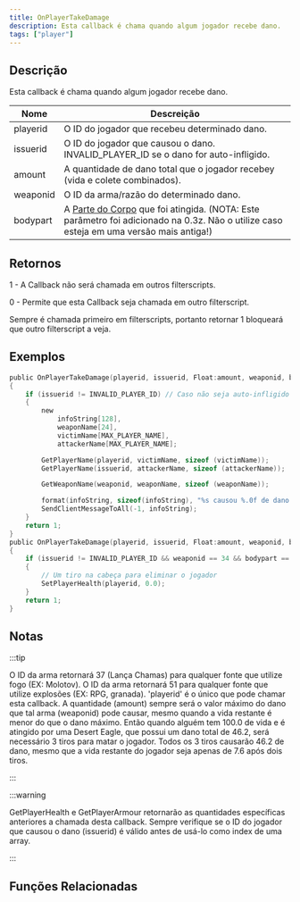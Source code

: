 ```yaml
---
title: OnPlayerTakeDamage
description: Esta callback é chama quando algum jogador recebe dano.
tags: ["player"]
---
```


<VersionWarnPT name='callback' version='SA-MP 0.3d' />

## Descrição

Esta callback é chama quando algum jogador recebe dano.

| Nome     | Descreição                                                                                                                            |
| -------- | -------------------------------------------------------------------------------------------------------------------------------------- |
| playerid | O ID do jogador que recebeu determinado dano.                                                                                                 |
| issuerid | O ID do jogador que causou o dano. INVALID_PLAYER_ID se o dano for auto-infligido.                                                      |
| amount   | A quantidade de dano total que o jogador recebey (vida e colete combinados).                                                                     |
| weaponid | O ID da arma/razão do determinado dano.                                                                                            |
| bodypart | A [Parte do Corpo](../resources/bodyparts) que foi atingida. (NOTA: Este parâmetro foi adicionado na 0.3z. Não o utilize caso esteja em uma versão mais antiga!) |

## Retornos

1 - A Callback não será chamada em outros filterscripts.

0 - Permite que esta Callback seja chamada em outro filterscript.

Sempre é chamada primeiro em filterscripts, portanto retornar 1 bloqueará que outro filterscript a veja.


## Exemplos

```c
public OnPlayerTakeDamage(playerid, issuerid, Float:amount, weaponid, bodypart)
{
    if (issuerid != INVALID_PLAYER_ID) // Caso não seja auto-infligido
    {
        new
            infoString[128],
            weaponName[24],
            victimName[MAX_PLAYER_NAME],
            attackerName[MAX_PLAYER_NAME];

        GetPlayerName(playerid, victimName, sizeof (victimName));
        GetPlayerName(issuerid, attackerName, sizeof (attackerName));

        GetWeaponName(weaponid, weaponName, sizeof (weaponName));

        format(infoString, sizeof(infoString), "%s causou %.0f de dano ao jogador %s, arma: %s, parte do corpo: %d", attackerName, amount, victimName, weaponName, bodypart);
        SendClientMessageToAll(-1, infoString);
    }
    return 1;
}
public OnPlayerTakeDamage(playerid, issuerid, Float:amount, weaponid, bodypart)
{
    if (issuerid != INVALID_PLAYER_ID && weaponid == 34 && bodypart == 9)
    {
        // Um tiro na cabeça para eliminar o jogador
        SetPlayerHealth(playerid, 0.0);
    }
    return 1;
}
```

## Notas

:::tip

O ID da arma retornará 37 (Lança Chamas) para qualquer fonte que utilize fogo (EX: Molotov). O ID da arma retornará 51 para qualquer fonte que utilize explosões (EX: RPG, granada). 'playerid' é o único que pode chamar esta callback. A quantidade (amount) sempre será o valor máximo do dano que tal arma (weaponid) pode causar, mesmo quando a vida restante é menor do que o dano máximo. Então quando alguém tem 100.0 de vida e é atingido por uma Desert Eagle, que possui um dano total de 46.2, será necessário 3 tiros para matar o jogador. Todos os 3 tiros causarão 46.2 de dano, mesmo que a vida restante do jogador seja apenas de 7.6 após dois tiros.

:::

:::warning

GetPlayerHealth e GetPlayerArmour retornarão as quantidades específicas anteriores a chamada desta callback. Sempre verifique se o ID do jogador que causou o dano (issuerid) é válido antes de usá-lo como index de uma array.

:::

## Funções Relacionadas
